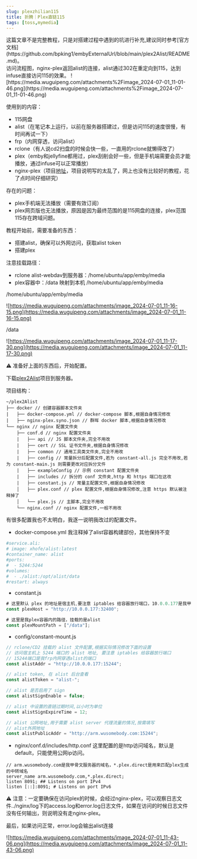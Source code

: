 ```yaml
---
slug: plexzhilian115
title: 折腾｜Plex直链115
tags: [toss,mymedia]
--- 
```



<aside>
这篇文章不是完整教程，只是对搭建过程中遇到的坑进行补充,建议同时参考[官方文档](https://github.com/bpking1/embyExternalUrl/blob/main/plex2Alist/README.md)。
</aside>
访问流程图，nginx-plex返回alist的连接，alist通过302在重定向到115，达到infuse直接访问115的效果。
![https://media.wuguipeng.com/attachments%2Fimage_2024-07-01_11-01-46.png](https://media.wuguipeng.com/attachments%2Fimage_2024-07-01_11-01-46.png)
<!-- truncate -->

使用到的内容：

- 115网盘
- alist（在笔记本上运行，以前在服务器搭建过，但是访问115的速度很慢，有时间再试一下）
- frp（内网穿透，访问alist）
- rclone（有人说cd2扫盘的时候会快一些，一直用的rclone就懒得改了）
- plex（emby和jellyfine都用过，plex刮削会好一些，但是手机端需要会员才能播放，通过infuse可以正常播放）
- nginx-plex（项目[地址](https://github.com/bpking1/embyExternalUrl/blob/main/plex2Alist/README.md)，项目说明写的太乱了，网上也没有比较好的教程，花了点时间仔细研究）

存在的问题：

- plex手机端无法播放（需要有效订阅）
- plex网页版也无法播放，原因是因为最终范围的是115网盘的连接，plex范围115存在跨域问题。

教程开始前，需要准备的东西：

- 搭建alist，确保可以外网访问，获取alist token
- 搭建plex

注意挂载路径：

- rclone alist-webdav到服务器：/home/ubuntu/app/emby/media
- plex容器中：/data 映射到本机 /home/ubuntu/app/emby/media

/home/ubuntu/app/emby/media

![https://media.wuguipeng.com/attachments/image_2024-07-01_11-16-15.png](https://media.wuguipeng.com/attachments/image_2024-07-01_11-16-15.png)

/data

![https://media.wuguipeng.com/attachments/image_2024-07-01_11-17-30.png](https://media.wuguipeng.com/attachments/image_2024-07-01_11-17-30.png)

<aside>
⚠️ 准备好上面的东西后，开始配置。

</aside>

下载[plex2Alist](https://github.com/bpking1/embyExternalUrl/tree/main/plex2Alist)项目到服务器。

项目结构：

```
~/plex2Alist
├── docker // 创建容器脚本文件夹
|   ├── docker-compose.yml // docker-compose 脚本,根据自身情况修改
|   ├── nginx-plex.syno.json // 群晖 docker 脚本,根据自身情况修改
└── nginx // nginx 配置文件夹
    ├── conf.d // nginx 配置文件夹
    |   ├── api // JS 脚本文件夹,完全不用改
    |   ├── cert // SSL 证书文件夹,根据自身情况修改
    |   ├── common // 通用工具类文件夹,完全不用改
    |   ├── config // 常量拆分后配置文件,若为 constant-all.js 完全不用改,若为 constant-main.js 则需要更改对应拆分文件
    |   ├── exampleConfig // 示例 constant 配置文件夹
    |   ├── includes // 拆分的 conf 文件夹,http 和 https 端口在这改
    |   ├── constant.js // 常量主配置文件,根据自身情况修改
    │   ├── plex.conf // plex 配置文件,根据自身情况修改,注意 https 默认被注释掉了
    │   └── plex.js // 主脚本,完全不用改
    └── nginx.conf // nginx 配置文件,一般不用改
```

有很多配置我也不太明白，我逐一说明我改过的配置文件。

- docker-compose.yml 我注释掉了alist容器构建部份，其他保持不变

```yaml
#service.ali:
# image: xhofe/alist:latest
#container_name: alist
#ports:
#  - 5244:5244
#volumes:
#  - ./alist:/opt/alist/data
#restart: always
```

- constant.js

```jsx
# 这里默认 plex 的地址是宿主机,要注意 iptables 给容器放行端口，10.0.0.177是我甲骨文的内网地址
const plexHost = "http://10.0.0.177:32400";

# 这里是我plex容器内的路径，挂载的是alist
const plexMountPath = ["/data"];
```

- config/constant-mount.js

```jsx
// rclone/CD2 挂载的 alist 文件配置,根据实际情况修改下面的设置
// 访问宿主机上 5244 端口的 alist 地址, 要注意 iptables 给容器放行端口
// 15244端口是我frp内网穿透alist的端口
const alistAddr = "http://10.0.0.177:15244";

// alist token, 在 alist 后台查看
const alistToken = "alist-";

// alist 是否启用了 sign
const alistSignEnable = false;

// alist 中设置的直链过期时间,以小时为单位
const alistSignExpireTime = 12;

// alist 公网地址,用于需要 alist server 代理流量的情况,按需填写
// alist外网地址
const alistPublicAddr = "http://arm.wusomebody.com:15244";
```

- nginx/conf.d/includes/http.conf 这里配置的是http访问域名，默认是default，只能使用公网ip访问。

```
// arm.wusomebody.com是我甲骨文服务器的域名，*.plex.direct是用来匹配plex生成的中转域名
server_name arm.wusomebody.com,*.plex.direct; 
listen 8091; ## Listens on port IPv4
listen [::]:8091; # Listens on port IPv6
```

<aside>
⚠️ 注意：一定要确保在访问plex的时候，会经过nginx-plex，可以观察日志文件../nginx/log下的access.log和error.log日志文件，如果在访问的时候日志文件没有任何输出，则说明没有走nginx-plex。

</aside>

最后，如果访问正常，error.log会输出alist连接

![https://media.wuguipeng.com/attachments/image_2024-07-01_11-43-06.png](https://media.wuguipeng.com/attachments/image_2024-07-01_11-43-06.png)